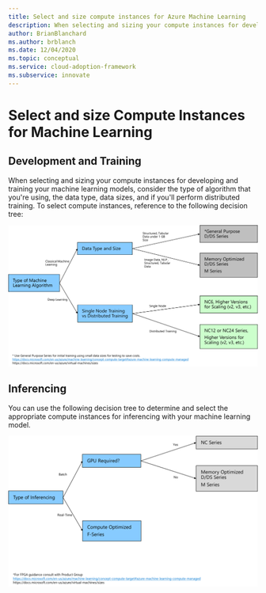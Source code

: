 ```yaml
---
title: Select and size compute instances for Azure Machine Learning
description: When selecting and sizing your compute instances for developing and training your machine learning models, consider the type of algorithm that you're using, the data type, data sizes, and if you'll perform distributed training. 
author: BrianBlanchard
ms.author: brblanch
ms.date: 12/04/2020
ms.topic: conceptual
ms.service: cloud-adoption-framework
ms.subservice: innovate
---
```


# Select and size Compute Instances for Machine Learning

## Development and Training

When selecting and sizing your compute instances for developing and training your machine learning models, consider the type of algorithm that you're using, the data type, data sizes, and if you'll perform distributed training. To select compute instances, reference to the following decision tree:

![A development and training diagram.](media/development-and-training.png)

## Inferencing

You can use the following decision tree to determine and select the appropriate compute instances for inferencing with your machine learning model.

![A diagram showing inferencing.](media/inferencing.png)